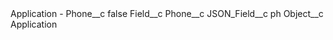 <?xml version="1.0" encoding="UTF-8"?>
<CustomMetadata xmlns="http://soap.sforce.com/2006/04/metadata" xmlns:xsi="http://www.w3.org/2001/XMLSchema-instance" xmlns:xsd="http://www.w3.org/2001/XMLSchema">
    <label>Application - Phone__c</label>
    <protected>false</protected>
    <values>
        <field>Field__c</field>
        <value xsi:type="xsd:string">Phone__c</value>
    </values>
    <values>
        <field>JSON_Field__c</field>
        <value xsi:type="xsd:string">ph</value>
    </values>
    <values>
        <field>Object__c</field>
        <value xsi:type="xsd:string">Application</value>
    </values>
</CustomMetadata>
